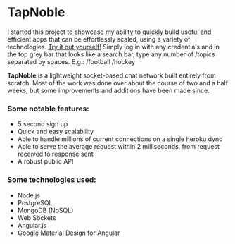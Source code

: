 # TapNoble
I started this project to showcase my ability to quickly build useful and efficient apps that can be effortlessly scaled, using a variety of technologies. [Try it out yourself!](https://tapnoble.com) Simply log in with any credentials and in the top grey bar that looks like a search bar, type any number of /topics separated by spaces. E.g.: /football /hockey

 **TapNoble** is a lightweight socket-based chat network built entirely from scratch. Most of the work was done over about the course of two and a half weeks, but some improvements and additions have been made since.

### Some notable features:
* 5 second sign up
* Quick and easy scalability
* Able to handle millions of current connections on a single heroku dyno
* Able to serve the average request within 2 milliseconds, from request received to response sent
* A robust public API

### Some technologies used:
* Node.js
* PostgreSQL
* MongoDB (NoSQL)
* Web Sockets
* Angular.js
* Google Material Design for Angular
